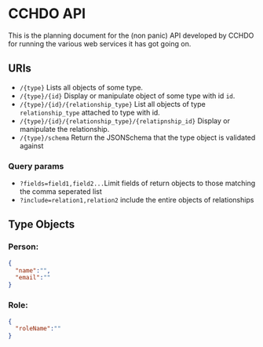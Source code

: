 # CCHDO API
This is the planning document for the (non panic) API developed by CCHDO
for running the various web services it has got going on.

## URIs

* `/{type}` Lists all objects of some type.
* `/{type}/{id}` Display or manipulate object of some type with id `id`.
* `/{type}/{id}/{relationship_type}` List all objects of type `relationship_type` attached to type with id.
* `/{type}/{id}/{relationship_type}/{relatipnship_id}` Display or manipulate the relationship.
* `/{type}/schema` Return the JSONSchema that the type object is validated against

### Query params

* `?fields=field1,field2...`Limit fields of return objects to those matching the comma seperated list
* `?include=relation1,relation2` include the entire objects of relationships


## Type Objects

### Person:
```json
{
  "name":"",
  "email":""
}
```

### Role:
```json
{
  "roleName":""
}
```
